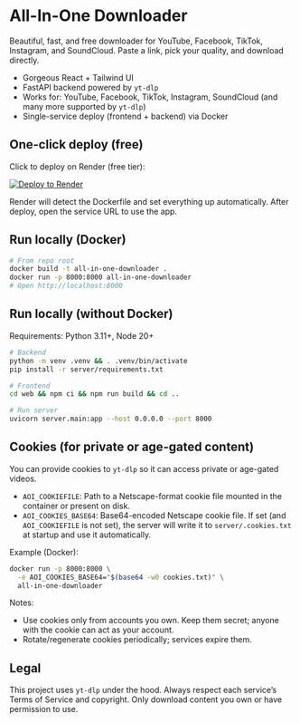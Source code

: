 # All-In-One Downloader

Beautiful, fast, and free downloader for YouTube, Facebook, TikTok, Instagram, and SoundCloud. Paste a link, pick your quality, and download directly.

- Gorgeous React + Tailwind UI
- FastAPI backend powered by `yt-dlp`
- Works for: YouTube, Facebook, TikTok, Instagram, SoundCloud (and many more supported by `yt-dlp`)
- Single-service deploy (frontend + backend) via Docker

## One-click deploy (free)

Click to deploy on Render (free tier):

[![Deploy to Render](https://render.com/images/deploy-to-render-button.svg)](https://render.com/deploy)

Render will detect the Dockerfile and set everything up automatically. After deploy, open the service URL to use the app.

## Run locally (Docker)

```bash
# From repo root
docker build -t all-in-one-downloader .
docker run -p 8000:8000 all-in-one-downloader
# Open http://localhost:8000
```

## Run locally (without Docker)

Requirements: Python 3.11+, Node 20+

```bash
# Backend
python -m venv .venv && . .venv/bin/activate
pip install -r server/requirements.txt

# Frontend
cd web && npm ci && npm run build && cd ..

# Run server
uvicorn server.main:app --host 0.0.0.0 --port 8000
```

## Cookies (for private or age-gated content)

You can provide cookies to `yt-dlp` so it can access private or age-gated videos.

- `AOI_COOKIEFILE`: Path to a Netscape-format cookie file mounted in the container or present on disk.
- `AOI_COOKIES_BASE64`: Base64-encoded Netscape cookie file. If set (and `AOI_COOKIEFILE` is not set), the server will write it to `server/.cookies.txt` at startup and use it automatically.

Example (Docker):

```bash
docker run -p 8000:8000 \
  -e AOI_COOKIES_BASE64="$(base64 -w0 cookies.txt)" \
  all-in-one-downloader
```

Notes:
- Use cookies only from accounts you own. Keep them secret; anyone with the cookie can act as your account.
- Rotate/regenerate cookies periodically; services expire them.

## Legal

This project uses `yt-dlp` under the hood. Always respect each service’s Terms of Service and copyright. Only download content you own or have permission to use.
